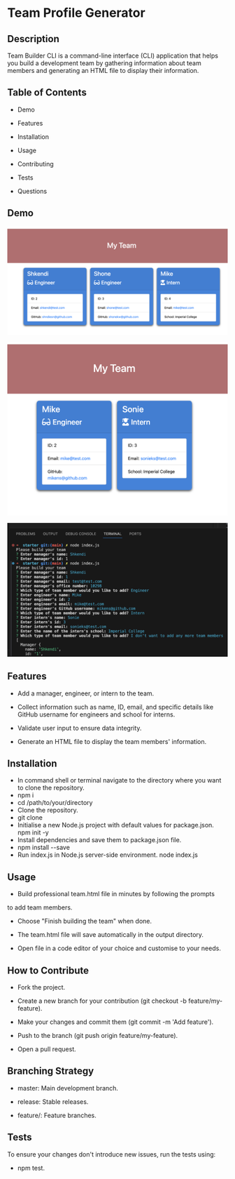 # Team Profile Generator
## Description
Team Builder CLI is a command-line interface (CLI) application that helps you build a development team by gathering information about team members and generating an HTML file to display their information.

## Table of Contents

- Demo

- Features

- Installation

- Usage

- Contributing

- Tests

- Questions


## Demo

![team gen](assets/team-gen.png)

![team profile generator](assets/team-profile-generator.png)

![team profile](assets/team-profile.png)


## Features

- Add a manager, engineer, or intern to the team.

- Collect information such as name, ID, email, and specific details like GitHub username for engineers and school for interns.

- Validate user input to ensure data integrity.

- Generate an HTML file to display the team members' information.


## Installation

- In command shell or terminal navigate to the directory where you want
to clone the repository.
- npm i
- cd /path/to/your/directory
- Clone the repository.
- git clone 
- Initialise a new Node.js project with default values for package.json.
npm init -y
- Install dependencies and save them to package.json file.
- npm install --save
- Run index.js in Node.js server-side environment.
node index.js


## Usage

- Build professional team.html file in minutes by following the prompts

to add team members.

- Choose "Finish building the team" when done.

- The team.html file will save automatically in the output directory.

- Open file in a code editor of your choice and customise to your needs.


## How to Contribute

- Fork the project.

- Create a new branch for your contribution (git checkout -b feature/my-feature).

- Make your changes and commit them (git commit -m 'Add feature').

- Push to the branch (git push origin feature/my-feature).

- Open a pull request.

## Branching Strategy

- master: Main development branch.

- release: Stable releases.

- feature/: Feature branches.


## Tests
To ensure your changes don't introduce new issues, run the tests using:
- npm test.

